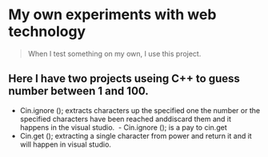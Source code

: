 # My own experiments with web technology
>  When I test something on my own, I use this project.
 ## Here I have two projects useing C++ to guess number between 1 and 100.
 - Cin.ignore (); extracts characters up the specified one the number or the specified characters have been reached anddiscard them and it    happens in the visual studio.
 - Cin.ignore (); is a pay to cin.get
 - Cin.get (); extracting a single character from  power and return it and it will happen in visual studio.
 
